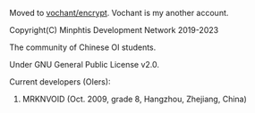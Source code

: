 Moved to [vochant/encrypt](https://github.com/vochant/encrypt).
Vochant is my another account.

Copyright(C) Minphtis Development Network 2019-2023

The community of Chinese OI students.

Under GNU General Public License v2.0.

Current developers (OIers):
1. MRKNVOID (Oct. 2009, grade 8, Hangzhou, Zhejiang, China)
